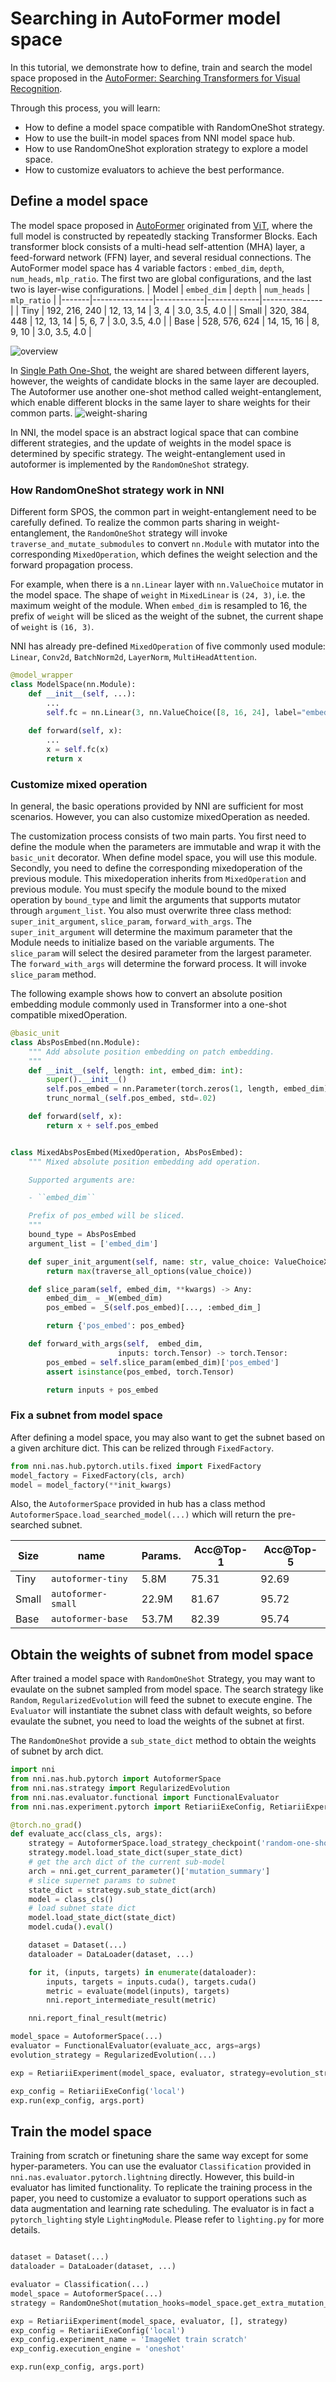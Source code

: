 # Searching in AutoFormer model space

In this tutorial, we demonstrate how to define, train and search the model space proposed in the [AutoFormer: Searching Transformers for Visual Recognition](https://arxiv.org/abs/2107.00651).

Through this process, you will learn:
- How to define a model space compatible with RandomOneShot strategy.
- How to use the built-in model spaces from NNI model space hub.
- How to use RandomOneShot exploration strategy to explore a model space.
- How to customize evaluators to achieve the best performance.

## Define a model space
The model space proposed in [AutoFormer](https://arxiv.org/abs/2107.00651) originated from [ViT](https://arxiv.org/abs/2010.11929), where the full model is constructed by repeatedly stacking Transformer Blocks. Each transformer block consists of a multi-head self-attention (MHA) layer, a feed-forward network (FFN) layer, and several residual connections. The AutoFormer model space has 4 variable factors : `embed_dim`, `depth`, `num_heads`, `mlp_ratio`. The first two are global configurations, and the last two is layer-wise configurations.
| Model | `embed_dim`   |  `depth`   | `num_heads` |  `mlp_ratio`  |
|-------|---------------|------------|-------------|---------------|
| Tiny  | 192, 216, 240 | 12, 13, 14 |   3, 4      | 3.0, 3.5, 4.0 |
| Small | 320, 384, 448 | 12, 13, 14 |   5, 6, 7   | 3.0, 3.5, 4.0 |
| Base  | 528, 576, 624 | 14, 15, 16 |   8, 9, 10  | 3.0, 3.5, 4.0 |

![overview](asset/overview.jpg)

In [Single Path One-Shot](https://arxiv.org/abs/1904.00420), the weight are shared between different layers, however, the weights of candidate blocks in the same layer are decoupled. The Autoformer use another one-shot method called weight-entanglement, which enable different blocks in the same layer to share weights for their common parts. 
![weight-sharing](asset/weight-share.jpg)

In NNI, the model space is an abstract logical space that can combine different strategies, and the update of weights in the model space is determined by specific strategy. The weight-entanglement used in autoformer is implemented by the `RandomOneShot` strategy. 

### How RandomOneShot strategy work in NNI
Different form SPOS, the common part in weight-entanglement need to be carefully defined. To realize the common parts sharing in weight-entanglement, the `RandomOneShot` strategy will invoke `traverse_and_mutate_submodules` to convert `nn.Module` with mutator into the corresponding `MixedOperation`, which defines the weight selection and the forward propagation process.

For example, when there is a `nn.Linear` layer with `nn.ValueChoice` mutator in the model space. The shape of `weight` in `MixedLinear` is `(24, 3)`, i.e. the maximum weight of the module. When `embed_dim` is resampled to 16, the prefix of `weight` will be sliced as the weight of the subnet, the current shape of `weight` is `(16, 3)`. 

NNI has already pre-defined `MixedOperation` of five commonly used module: `Linear`, `Conv2d`, `BatchNorm2d`, `LayerNorm`, `MultiHeadAttention`.

```python
@model_wrapper
class ModelSpace(nn.Module):
    def __init__(self, ...):
        ...
        self.fc = nn.Linear(3, nn.ValueChoice([8, 16, 24], label="embed_dim"))
    
    def forward(self, x):
        ...
        x = self.fc(x)
        return x
```

### Customize mixed operation
In general, the basic operations provided by NNI are sufficient for most scenarios. However, you can also customize mixedOperation as needed. 

The customization process consists of two main parts. You first need to define the module when the parameters are immutable and wrap it with the `basic_unit` decorator. When define model space, you will use this module.
Secondly, you need to define the corresponding mixedoperation of the previous module. This mixedoperation inherits from `MixedOperation` and previous module.
You must specify the module bound to the mixed operation by `bound_type` and limit the arguments that supports mutator through `argument_list`.
You also must overwrite three class method: `super_init_argument`, `slice_param`, `forward_with_args`.
The `super_init_argument` will determine the maximum parameter that the Module needs to initialize based on the variable arguments. The `slice_param` will select the desired parameter from the largest parameter. The `forward_with_args` will determine the forward process. It will invoke `slice_param` method.

The following example shows how to convert an absolute position embedding module commonly used in Transformer into a one-shot compatible mixedOperation.

```python
@basic_unit
class AbsPosEmbed(nn.Module):
    """ Add absolute position embedding on patch embedding.
    """
    def __init__(self, length: int, embed_dim: int):
        super().__init__()
        self.pos_embed = nn.Parameter(torch.zeros(1, length, embed_dim))
        trunc_normal_(self.pos_embed, std=.02)

    def forward(self, x):
        return x + self.pos_embed


class MixedAbsPosEmbed(MixedOperation, AbsPosEmbed):
    """ Mixed absolute position embedding add operation.

    Supported arguments are:

    - ``embed_dim``

    Prefix of pos_embed will be sliced.
    """
    bound_type = AbsPosEmbed
    argument_list = ['embed_dim']

    def super_init_argument(self, name: str, value_choice: ValueChoiceX):
        return max(traverse_all_options(value_choice))

    def slice_param(self, embed_dim, **kwargs) -> Any:
        embed_dim_ = _W(embed_dim)
        pos_embed = _S(self.pos_embed)[..., :embed_dim_]

        return {'pos_embed': pos_embed}

    def forward_with_args(self,  embed_dim,
                        inputs: torch.Tensor) -> torch.Tensor:
        pos_embed = self.slice_param(embed_dim)['pos_embed']
        assert isinstance(pos_embed, torch.Tensor)

        return inputs + pos_embed
```

### Fix a subnet from model space
After defining a model space, you may also want to get the subnet based on a given architure dict. This can be relized through `FixedFactory`.

```python
from nni.nas.hub.pytorch.utils.fixed import FixedFactory
model_factory = FixedFactory(cls, arch)
model = model_factory(**init_kwargs)
```
Also, the `AutoformerSpace` provided in hub has a class method `AutoformerSpace.load_searched_model(...)` which will return the pre-searched subnet. 

| Size  |        name        | Params. | Acc@Top-1 | Acc@Top-5 |
|-------|--------------------|---------|-----------|-----------|
| Tiny  | `autoformer-tiny`  |   5.8M  |  75.31    |   92.69   |
| Small | `autoformer-small` |  22.9M  |  81.67    |   95.72   |
| Base  | `autoformer-base`  |  53.7M  |  82.39    |   95.74   |

## Obtain the weights of subnet from model space
After trained a model space with `RandomOneShot` Strategy, you may want to evaulate on the subnet sampled from model space. The search strategy like `Random`, `RegularizedEvolution` will feed the subnet to execute engine. The `Evaluator` will instantiate the subnet class with default weights, so before evaulate the subnet, you need to load the weights of the subnet at first.

The `RandomOneShot` provide a `sub_state_dict` method to obtain the weights of subnet by arch dict.

```python
import nni
from nni.nas.hub.pytorch import AutoformerSpace
from nni.nas.strategy import RegularizedEvolution
from nni.nas.evaluator.functional import FunctionalEvaluator
from nni.nas.experiment.pytorch import RetiariiExeConfig, RetiariiExperiment

@torch.no_grad()
def evaluate_acc(class_cls, args):
    strategy = AutoformerSpace.load_strategy_checkpoint('random-one-shot-tiny')
    strategy.model.load_state_dict(super_state_dict)
    # get the arch dict of the current sub-model
    arch = nni.get_current_parameter()['mutation_summary']
    # slice supernet params to subnet
    state_dict = strategy.sub_state_dict(arch)
    model = class_cls()
    # load subnet state dict
    model.load_state_dict(state_dict)
    model.cuda().eval()

    dataset = Dataset(...)
    dataloader = DataLoader(dataset, ...)

    for it, (inputs, targets) in enumerate(dataloader):
        inputs, targets = inputs.cuda(), targets.cuda()
        metric = evaluate(model(inputs), targets)
        nni.report_intermediate_result(metric)

    nni.report_final_result(metric)

model_space = AutoformerSpace(...)
evaluator = FunctionalEvaluator(evaluate_acc, args=args)
evolution_strategy = RegularizedEvolution(...)

exp = RetiariiExperiment(model_space, evaluator, strategy=evolution_strategy)

exp_config = RetiariiExeConfig('local')
exp.run(exp_config, args.port)
```


## Train the model space
Training from scratch or finetuning share the same way except for some hyper-parameters. You can use the evaluator `Classification` provided in `nni.nas.evaluator.pytorch.lightning` directly. However, this build-in evaluator has limited functionality. To replicate the training process in the paper, you need to customize a evaluator to support operations such as data augmentation and learning rate scheduling. The evaluator is in fact a `pytorch_lighting` style `LightingModule`. Please refer to `lighting.py` for more details.

```python

dataset = Dataset(...)
dataloader = DataLoader(dataset, ...)

evaluator = Classification(...)
model_space = AutoformerSpace(...)
strategy = RandomOneShot(mutation_hooks=model_space.get_extra_mutation_hooks())

exp = RetiariiExperiment(model_space, evaluator, [], strategy)
exp_config = RetiariiExeConfig('local')
exp_config.experiment_name = 'ImageNet train scratch'
exp_config.execution_engine = 'oneshot'

exp.run(exp_config, args.port)
```